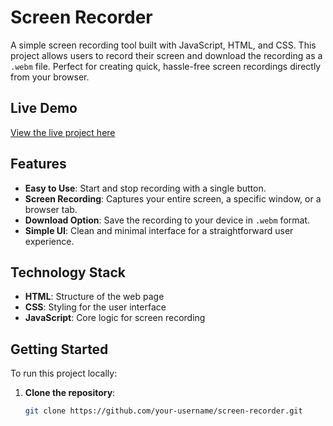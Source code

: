 # Screen Recorder

A simple screen recording tool built with JavaScript, HTML, and CSS. This project allows users to record their screen and download the recording as a `.webm` file. Perfect for creating quick, hassle-free screen recordings directly from your browser.

## Live Demo

[View the live project here](https://harshraj1695.github.io/screen-recorder)  

## Features

- **Easy to Use**: Start and stop recording with a single button.
- **Screen Recording**: Captures your entire screen, a specific window, or a browser tab.
- **Download Option**: Save the recording to your device in `.webm` format.
- **Simple UI**: Clean and minimal interface for a straightforward user experience.

## Technology Stack

- **HTML**: Structure of the web page
- **CSS**: Styling for the user interface
- **JavaScript**: Core logic for screen recording

## Getting Started

To run this project locally:

1. **Clone the repository**:
   ```bash
   git clone https://github.com/your-username/screen-recorder.git
